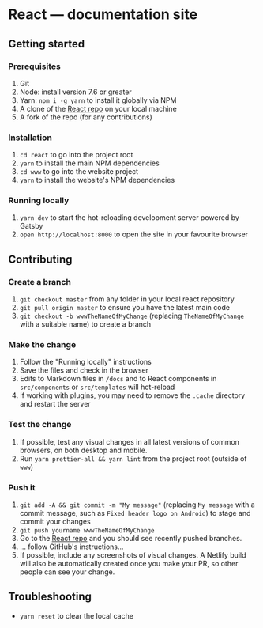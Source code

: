 # React — documentation site

## Getting started

### Prerequisites

1. Git
1. Node: install version 7.6 or greater
1. Yarn: `npm i -g yarn` to install it globally via NPM
1. A clone of the [React repo](https://github.com/facebook/react) on your local machine
1. A fork of the repo (for any contributions)

### Installation

1. `cd react` to go into the project root
1. `yarn` to install the main NPM dependencies
1. `cd www` to go into the website project
1. `yarn` to install the website's NPM dependencies

### Running locally

1. `yarn dev` to start the hot-reloading development server powered by Gatsby
1. `open http://localhost:8000` to open the site in your favourite browser

## Contributing

### Create a branch

1. `git checkout master` from any folder in your local react repository
1. `git pull origin master` to ensure you have the latest main code
1. `git checkout -b wwwTheNameOfMyChange` (replacing `TheNameOfMyChange` with a suitable name) to create a branch

### Make the change

1. Follow the "Running locally" instructions
1. Save the files and check in the browser
  1. Edits to Markdown files in `/docs` and to React components in `src/components` or `src/templates` will hot-reload
  1. If working with plugins, you may need to remove the `.cache` directory and restart the server

### Test the change

1. If possible, test any visual changes in all latest versions of common browsers, on both desktop and mobile.
1. Run `yarn prettier-all && yarn lint` from the project root (outside of `www`)

### Push it

1. `git add -A && git commit -m "My message"` (replacing `My message` with a commit message, such as `Fixed header logo on Android`) to stage and commit your changes
1. `git push yourname wwwTheNameOfMyChange`
1. Go to the [React repo](https://github.com/facebook/react) and you should see recently pushed branches.
1. ... follow GitHub's instructions...
1. If possible, include any screenshots of visual changes. A Netlify build will also be automatically created once you make your PR, so other people can see your change.

## Troubleshooting

- `yarn reset` to clear the local cache
